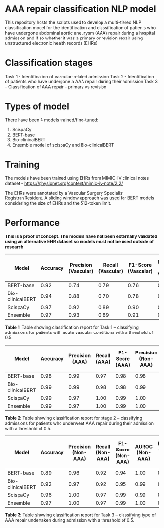 # AAA repair classification NLP model

This repository hosts the scripts used to develop a multi-tiered NLP classification model for the identification and classification of patients who have undergone abdominal aortic aneurysm (AAA) repair during a hospital admission and if so whether it was a primary or revision repair using unstructured electronic health records (EHRs)

# Classification stages

Task 1 - Identification of vascular-related admission
Task 2 - Identification of patients who have undergone a AAA repair during their admission
Task 3 - Classification of AAA repair - primary vs revision

# Types of model
There have been 4 models trained/fine-tuned:
1. ScispaCy
2. BERT-base
3. Bio-clinicalBERT
4. Ensemble model of scispaCy and Bio-clinicalBERT

# Training
The models have been trained using EHRs from MIMIC-IV clinical notes dataset - https://physionet.org/content/mimic-iv-note/2.2/

The EHRs were annotated by a Vascular Surgery Specialist Registrar/Resident. A sliding window approach was used for BERT models considering the size of EHRs and the 512-token limit.

# Performance
**This is a proof of concept. The models have not been externally validated using an alternative EHR dataset so models must not be used outside of research**

| Model             | Accuracy | Precision (Vascular) | Recall (Vascular) | F1-Score (Vascular) | Precision (Non-Vascular) | Recall (Non-Vascular) | F1-Score (Non-Vascular) |
|-------------------|----------|----------------------|-------------------|---------------------|--------------------------|-----------------------|-------------------------|
| BERT-base         | 0.92     | 0.74                 | 0.79              | 0.76                | 0.96                     | 0.95                  | 0.95                    |
| Bio-clinicalBERT  | 0.94     | 0.88                 | 0.70              | 0.78                | 0.95                     | 0.98                  | 0.96                    |
| ScispaCy          | 0.97     | 0.92                 | 0.89              | 0.90                | 0.98                     | 0.98                  | 0.98                    |
| Ensemble          | 0.97     | 0.93                 | 0.89              | 0.91                | 0.98                     | 0.99                  | 0.98                    |

**Table 1**: Table showing classification report for Task 1 – classifying admissions for patients with acute vascular conditions with a threshold of 0.5.

| Model             | Accuracy | Precision (AAA) | Recall (AAA) | F1-Score (AAA) | Precision (Non-AAA) | Recall (Non-AAA) | F1-Score (Non-AAA) |
|-------------------|----------|-----------------|--------------|----------------|---------------------|------------------|--------------------|
| BERT-base         | 0.98     | 0.99            | 0.97         | 0.98           | 0.98                | 0.99             | 0.99               |
| Bio-clinicalBERT  | 0.99     | 0.99            | 0.98         | 0.98           | 0.99                | 0.99             | 0.99               |
| ScispaCy          | 0.99     | 0.97            | 1.00         | 0.99           | 1.00                | 0.98             | 0.99               |
| Ensemble          | 0.99     | 0.97            | 1.00         | 0.99           | 1.00                | 0.98             | 0.99               |

**Table 2**: Table showing classification report for stage 2 – classifying admissions for patients who underwent AAA repair during their admission with a threshold of 0.5.

| Model             | Accuracy | Precision (Non-AAA) | Recall (Non-AAA) | F1-Score (Non-AAA) | AUROC (Non-AAA) | Precision (Primary AAA repair) | Recall (Primary AAA repair) | F1-Score (Primary AAA repair) | AUROC (Primary AAA repair) | Precision (Revision AAA repair) | Recall (Revision AAA repair) | F1-Score (Revision AAA repair) | AUROC (Revision AAA repair) |
|-------------------|----------|---------------------|------------------|--------------------|----------------|---------------------------------|-----------------------------|-------------------------------|----------------------------|--------------------------------|------------------------------|--------------------------------|-----------------------------|
| BERT-base         | 0.89     | 0.96                | 0.92             | 0.94               | 1.00           | 0.84                            | 0.94                        | 0.88                          | 0.98                       | 0.86                           | 0.73                         | 0.79                           | 0.96                        |
| Bio-clinicalBERT  | 0.92     | 0.97                | 0.92             | 0.95               | 0.99           | 0.88                            | 0.94                        | 0.91                          | 0.98                       | 0.89                           | 0.86                         | 0.87                           | 0.96                        |
| ScispaCy          | 0.96     | 1.00                | 0.97             | 0.99               | 0.99           | 0.97                            | 0.94                        | 0.96                          | 1.00                       | 0.84                           | 0.96                         | 0.90                           | 0.99                        |
| Ensemble          | 0.97     | 1.00                | 0.97             | 0.99               | 1.00           | 0.97                            | 0.96                        | 0.96                          | 0.99                       | 0.87                           | 0.96                         | 0.92                           | 0.99                        |

**Table 3**: Table showing classification report for Task 3 – classifying type of AAA repair undertaken during admission with a threshold of 0.5.





